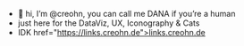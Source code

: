- 👋 hi, I’m @creohn, you can call me DANA if you’re a human<br>
- just here for the DataViz, UX, Iconography & Cats
- IDK href="https://links.creohn.de">links.creohn.de</a>

<!---
creohn/creohn is a ✨ special ✨ repository because its `README.md` (this file) appears on your GitHub profile.
You can click the Preview link to take a look at your changes.
--->
